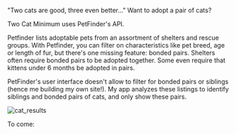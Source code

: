 
"Two cats are good, three even better..." 
Want to adopt a pair of cats?

Two Cat Minimum uses PetFinder's API. 

Petfinder lists adoptable pets from an assortment of shelters and rescue groups. With Petfinder, you can filter on characteristics like pet breed, age or length of fur, but there's one missing feature: bonded pairs. Shelters often require bonded pairs to be adopted together. Some even require that kittens under 6 months be adopted in pairs. 

PetFinder's user interface doesn't allow to filter for bonded pairs or siblings (hence me building my own site!).  My app analyzes these listings to identify siblings and bonded pairs of cats, and only show these pairs.


![cat_results](https://user-images.githubusercontent.com/810585/34858839-71106414-f707-11e7-9ffb-20e53f1233bf.png)

To come: 